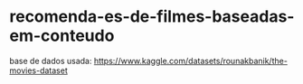 # recomenda-es-de-filmes-baseadas-em-conteudo


base de dados usada: https://www.kaggle.com/datasets/rounakbanik/the-movies-dataset
